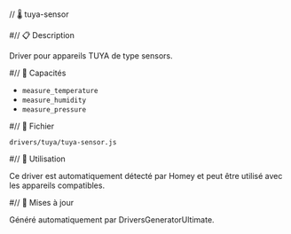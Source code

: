 // 🌡️ tuya-sensor

#// 📋 Description

Driver pour appareils TUYA de type sensors.

#// 🔧 Capacités

- `measure_temperature`
- `measure_humidity`
- `measure_pressure`

#// 📁 Fichier

`drivers/tuya/tuya-sensor.js`

#// 🎯 Utilisation

Ce driver est automatiquement détecté par Homey et peut être utilisé avec les appareils compatibles.

#// 🔄 Mises à jour

Généré automatiquement par DriversGeneratorUltimate.
